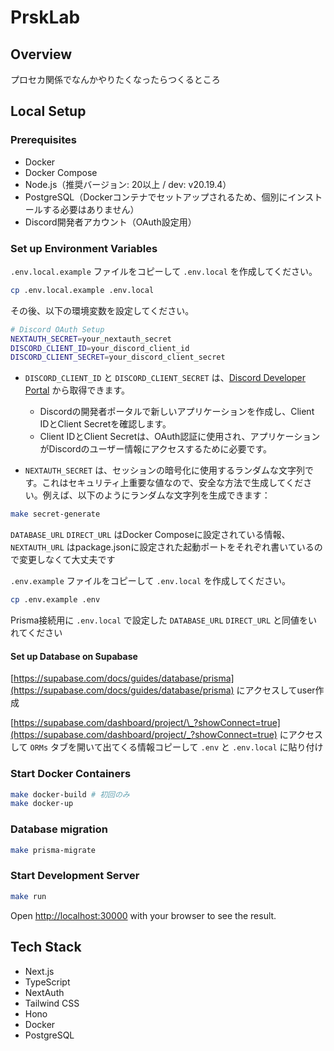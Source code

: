 # PrskLab

## Overview

プロセカ関係でなんかやりたくなったらつくるところ

## Local Setup

### Prerequisites

- Docker
- Docker Compose
- Node.js（推奨バージョン: 20以上 / dev: v20.19.4）
- PostgreSQL（Dockerコンテナでセットアップされるため、個別にインストールする必要はありません）
- Discord開発者アカウント（OAuth設定用）

### Set up Environment Variables

`.env.local.example` ファイルをコピーして `.env.local` を作成してください。

```bash
cp .env.local.example .env.local
```

その後、以下の環境変数を設定してください。

```bash
# Discord OAuth Setup
NEXTAUTH_SECRET=your_nextauth_secret
DISCORD_CLIENT_ID=your_discord_client_id
DISCORD_CLIENT_SECRET=your_discord_client_secret
```

- `DISCORD_CLIENT_ID` と `DISCORD_CLIENT_SECRET` は、[Discord Developer Portal](https://discord.com/developers/applications)
  から取得できます。
  - Discordの開発者ポータルで新しいアプリケーションを作成し、Client IDとClient Secretを確認します。
  - Client IDとClient Secretは、OAuth認証に使用され、アプリケーションがDiscordのユーザー情報にアクセスするために必要です。

- `NEXTAUTH_SECRET` は、セッションの暗号化に使用するランダムな文字列です。これはセキュリティ上重要な値なので、安全な方法で生成してください。例えば、以下のようにランダムな文字列を生成できます：

```bash
make secret-generate
```

`DATABASE_URL` `DIRECT_URL` はDocker Composeに設定されている情報、 `NEXTAUTH_URL` はpackage.jsonに設定された起動ポートをそれぞれ書いているので変更しなくて大丈夫です

`.env.example` ファイルをコピーして `.env.local` を作成してください。

```bash
cp .env.example .env
```

Prisma接続用に `.env.local` で設定した `DATABASE_URL` `DIRECT_URL` と同値をいれてください

#### Set up Database on Supabase

[https://supabase.com/docs/guides/database/prisma](https://supabase.com/docs/guides/database/prisma) にアクセスしてuser作成

[https://supabase.com/dashboard/project/\_?showConnect=true](https://supabase.com/dashboard/project/_?showConnect=true) にアクセスして `ORMs` タブを開いて出てくる情報コピーして `.env` と `.env.local` に貼り付け

### Start Docker Containers

```bash
make docker-build # 初回のみ
make docker-up
```

### Database migration

```bash
make prisma-migrate
```

### Start Development Server

```bash
make run
```

Open [http://localhost:30000](http://localhost:30000) with your browser to see the result.

## Tech Stack

- Next.js
- TypeScript
- NextAuth
- Tailwind CSS
- Hono
- Docker
- PostgreSQL
